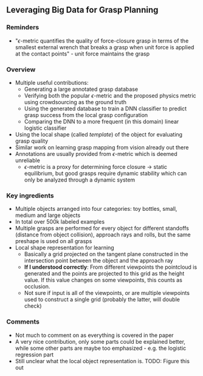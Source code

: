 ## Leveraging Big Data for Grasp Planning

### Reminders
- "$\epsilon$-metric quantifies the quality of force-closure grasp in terms of the smallest external wrench that breaks a grasp when unit force is applied at the contact points" - unit force maintains the grasp

### Overview
- Multiple useful contributions:
    - Generating a large annotated grasp database
    - Verifying both the popular $\epsilon$-metric and the proposed physics metric using crowdsourcing as the ground truth
    -  Using the generated database to train a DNN classifier to predict grasp success from the local grasp configuration
    - Comparing the DNN to a more frequent (in this domain) linear logistic classifier
- Using the local shape (called *template*) of the object for evaluating grasp quality
- Similar work on learning grasp mapping from vision already out there
- Annotations are usually provided from $\epsilon$-metric which is deemed unreliable
    - $\epsilon$-metric is a proxy for determining force closure $\rightarrow$ static equilibrium, but good grasps require dynamic stability which can only be analyzed through a dynamic system

### Key ingredients
- Multiple objects arranged into four categories: toy bottles, small, medium and large objects
- In total over 500k labeled examples
- Multiple grasps are performed for every object for different standoffs (distance from object collision), approach rays and rolls, but the same preshape is used on all grasps
- Local shape representation for learning
    - Basically a grid projected on the tangent plane constructed in the intersection point between the object and the approach ray
    - **If I understood correctly**: From different viewpoints the pointcloud is generated and the points are projected to this grid as the height value. If this value changes  on some viewpoints, this counts as occlusion.
    - Not sure if input is all of the viewpoints, or are multiple viewpoints used to construct a single grid (probably the latter, will double check)

### Comments
- Not much to comment on as everything is covered in the paper
- A very nice contribution, only some parts could be explained better, while some other parts are maybe too emphasized - e.g. the logistic regression part
- Still unclear what the local object representation is. TODO: Figure this out